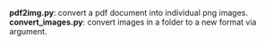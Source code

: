 **pdf2img.py**: convert a pdf document into individual png images.
<br />
**convert_images.py**: convert images in a folder to a new format via argument.
<br />
